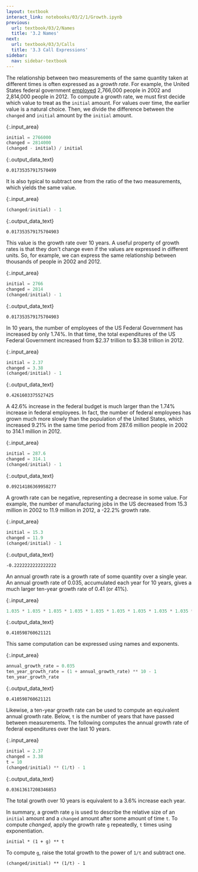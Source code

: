 ```yaml
---
layout: textbook
interact_link: notebooks/03/2/1/Growth.ipynb
previous:
  url: textbook/03/2/Names
  title: '3.2 Names'
next:
  url: textbook/03/3/Calls
  title: '3.3 Call Expressions'
sidebar:
  nav: sidebar-textbook
---
```


The relationship between two measurements of the same quantity taken at different times is often expressed as a *growth rate*. For example, the United States federal government [employed](http://www.bls.gov/opub/mlr/2013/article/industry-employment-and-output-projections-to-2022-1.htm) 2,766,000 people in 2002 and 2,814,000 people in 2012. To compute a growth rate, we must first decide which value to treat as the `initial` amount. For values over time, the earlier value is a natural choice. Then, we divide the difference between the `changed` and `initial` amount by the `initial` amount.


{:.input_area}
```python
initial = 2766000
changed = 2814000
(changed - initial) / initial
```




{:.output_data_text}
```
0.01735357917570499
```



It is also typical to subtract one from the ratio of the two measurements, which yields the same value.


{:.input_area}
```python
(changed/initial) - 1
```




{:.output_data_text}
```
0.017353579175704903
```



This value is the growth rate over 10 years. A useful property of growth rates is that they don't change even if the values are expressed in different units. So, for example, we can express the same relationship between thousands of people in 2002 and 2012.


{:.input_area}
```python
initial = 2766
changed = 2814
(changed/initial) - 1
```




{:.output_data_text}
```
0.017353579175704903
```



In 10 years, the number of employees of the US Federal Government has increased by only 1.74%. In that time, the total expenditures of the US Federal Government increased from \$2.37 trillion to \$3.38 trillion in 2012.


{:.input_area}
```python
initial = 2.37
changed = 3.38
(changed/initial) - 1
```




{:.output_data_text}
```
0.4261603375527425
```



A 42.6% increase in the federal budget is much larger than the 1.74% increase in federal employees. In fact, the number of federal employees has grown much more slowly than the population of the United States, which increased 9.21% in the same time period from 287.6 million people in 2002 to 314.1 million in 2012.


{:.input_area}
```python
initial = 287.6
changed = 314.1
(changed/initial) - 1
```




{:.output_data_text}
```
0.09214186369958277
```



A growth rate can be negative, representing a decrease in some value. For example, the number of manufacturing jobs in the US decreased from 15.3 million in 2002 to 11.9 million in 2012, a -22.2% growth rate.


{:.input_area}
```python
initial = 15.3
changed = 11.9
(changed/initial) - 1
```




{:.output_data_text}
```
-0.2222222222222222
```



An annual growth rate is a growth rate of some quantity over a single year. An annual growth rate of 0.035, accumulated each year for 10 years, gives a much larger ten-year growth rate of 0.41 (or 41%).


{:.input_area}
```python
1.035 * 1.035 * 1.035 * 1.035 * 1.035 * 1.035 * 1.035 * 1.035 * 1.035 * 1.035 - 1
```




{:.output_data_text}
```
0.410598760621121
```



This same computation can be expressed using names and exponents.


{:.input_area}
```python
annual_growth_rate = 0.035
ten_year_growth_rate = (1 + annual_growth_rate) ** 10 - 1
ten_year_growth_rate
```




{:.output_data_text}
```
0.410598760621121
```



Likewise, a ten-year growth rate can be used to compute an equivalent annual growth rate. Below, `t` is the number of years that have passed between measurements. The following computes the annual growth rate of federal expenditures over the last 10 years.


{:.input_area}
```python
initial = 2.37
changed = 3.38
t = 10
(changed/initial) ** (1/t) - 1
```




{:.output_data_text}
```
0.03613617208346853
```



The total growth over 10 years is equivalent to a 3.6% increase each year.

In summary, a growth rate `g` is used to describe the relative size of an `initial` amount and a `changed` amount after some amount of time `t`. To compute $changed$, apply the growth rate `g` repeatedly, `t` times using exponentiation.

`initial * (1 + g) ** t`

To compute `g`, raise the total growth to the power of `1/t` and subtract one.

`(changed/initial) ** (1/t) - 1`
